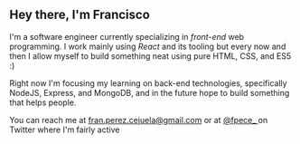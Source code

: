## Hey there, I'm Francisco

I'm a software engineer currently specializing in *front-end* web programming. I work mainly using *React* and its tooling but every now and then I allow myself to build something neat using pure HTML, CSS, and ES5 :)

Right now I'm focusing my learning on back-end technologies, specifically NodeJS, Express, and MongoDB, and in the future hope to build something that helps people.

You can reach me at fran.perez.cejuela@gmail.com or at [@fpece_ ](https://twitter.com/fpece_) on Twitter where I'm fairly active
